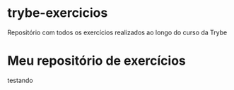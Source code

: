 # trybe-exercicios
Repositório com todos os exercícios realizados ao longo do curso da Trybe

# Meu repositório de exercícios
testando